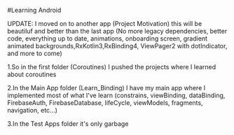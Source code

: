 #Learning Android

UPDATE: I moved on to another app (Project Motivation) this will be beautiluf and better than the last app
        (No more legacy dependencies, better code, everything up to date, animations, onboarding screen, 
         gradient animated backgrounds,RxKotlin3,RxBinding4, ViewPager2 with dotIndicator, and more to come)

1.So in the first folder (Coroutines) I pushed the projects where I learned about coroutines

2.In the Main App folder (Learn_Binding) I have my main app where I implemented most of what I've learn
(constrains, viewBinding, dataBinding, FirebaseAuth, FirebaseDatabase, lifeCycle, viewModels, fragments, navigation, etc...)

3.In the Test Apps folder it's only garbage
